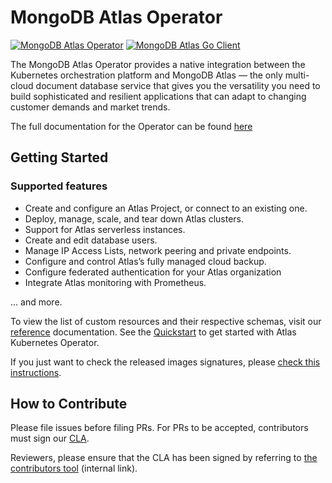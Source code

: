 # MongoDB Atlas Operator

[![MongoDB Atlas Operator](https://github.com/mongodb/mongodb-atlas-kubernetes/workflows/Test/badge.svg)](https://github.com/mongodb/mongodb-atlas-kubernetes/actions/workflows/test.yml?query=branch%3Amain)
[![MongoDB Atlas Go Client](https://img.shields.io/badge/Powered%20by%20-go--client--mongodb--atlas-%2313AA52)](https://github.com/mongodb/go-client-mongodb-atlas)

The MongoDB Atlas Operator provides a native integration between the Kubernetes orchestration platform and MongoDB Atlas
— the only multi-cloud document database service that gives you the versatility you need to build sophisticated and
resilient applications that can adapt to changing customer demands and market trends.

The full documentation for the Operator can be found [here](https://docs.atlas.mongodb.com/atlas-operator/)

## Getting Started

### Supported features

* Create and configure an Atlas Project, or connect to an existing one.
* Deploy, manage, scale, and tear down Atlas clusters.
* Support for Atlas serverless instances.
* Create and edit database users.
* Manage IP Access Lists, network peering and private endpoints.
* Configure and control Atlas’s fully managed cloud backup.
* Configure federated authentication for your Atlas organization
* Integrate Atlas monitoring with Prometheus.

... and more.

To view the list of custom resources and their respective schemas, visit our [reference](https://www.mongodb.com/docs/atlas/operator/stable/custom-resources/) 
documentation. See the [Quickstart](https://www.mongodb.com/docs/atlas/operator/stable/ak8so-quick-start/) to get started
with Atlas Kubernetes Operator.

If you just want to check the released images signatures, please [check this instructions](docs/dev/signed-images.md).

## How to Contribute

Please file issues before filing PRs. For PRs to be accepted, contributors must sign
our [CLA](https://www.mongodb.com/legal/contributor-agreement).

Reviewers, please ensure that the CLA has been signed by referring
to [the contributors tool](https://contributors.corp.mongodb.com/) (internal link).
